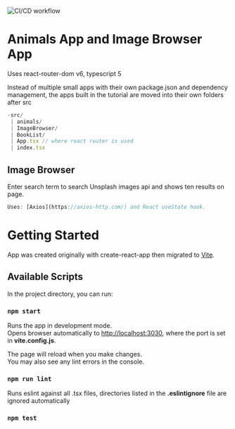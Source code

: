 ![CI/CD workflow](https://github.com/TzolkinB/Modern-React-with-Redux/actions/workflows/cicd.js.yml/badge.svg)

# Animals App and Image Browser App

Uses react-router-dom v6, typescript 5

Instead of multiple small apps with their own package.json and dependency management, the apps built in the tutorial are moved into their own folders after src
```js
-src/
 | animals/
 | ImageBrowser/
 | BookList/
 | App.tsx // where react router is used
 | index.tsx
```

## Image Browser

Enter search term to search Unsplash images api and shows ten results on page.

```js
Uses: [Axios](https://axios-http.com/) and React useState hook.
```

# Getting Started

App was created originally with create-react-app then migrated to [Vite](https://vitejs.dev/guide/).

## Available Scripts

In the project directory, you can run:

### `npm start`

Runs the app in development mode.\
Opens browser automatically to [http://localhost:3030](http://localhost:3030), where the port is set in **vite.config.js**.

The page will reload when you make changes.\
You may also see any lint errors in the console.

### `npm run lint`

Runs eslint against all .tsx files, directories listed in the **.eslintignore** file are ignored automatically

### `npm test`
